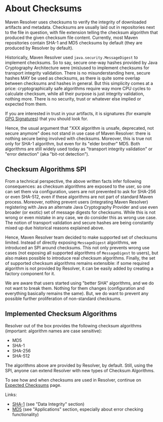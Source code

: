 # About Checksums
<!--
Licensed to the Apache Software Foundation (ASF) under one
or more contributor license agreements.  See the NOTICE file
distributed with this work for additional information
regarding copyright ownership.  The ASF licenses this file
to you under the Apache License, Version 2.0 (the
"License"); you may not use this file except in compliance
with the License.  You may obtain a copy of the License at

    http://www.apache.org/licenses/LICENSE-2.0

Unless required by applicable law or agreed to in writing,
software distributed under the License is distributed on an
"AS IS" BASIS, WITHOUT WARRANTIES OR CONDITIONS OF ANY
KIND, either express or implied.  See the License for the
specific language governing permissions and limitations
under the License.
-->

Maven Resolver uses checksums to verify the integrity of downloaded artifacts and
metadata. Checksums are usually laid out in repositories next to the file in question, with file
extension telling the checksum algorithm that produced the given checksum file content. Currently,
most Maven repositories contain SHA-1 and MD5 checksums by default (they are produced by Resolver by default).

Historically, Maven Resolver used `java.security.MessageDigest` to implement checksums. So to say, secure one-way
hashes provided by Java Cryptography Architecture were (mis)used to implement checksums for transport integrity
validation. There is no misunderstanding here, secure hashes MAY be used as checksums, as there is quite some
overlap between checksums and hashes in general. But this simplicity comes at a price: cryptographically safe
algorithms require way more CPU cycles to calculate checksum, while all their purpose is just
integrity validation, nothing more. There is no security, trust or whatever else implied or expected from
them.

If you are interested in trust in your artifacts, it is signatures (for example
[GPG Signatures](https://maven.apache.org/plugins/maven-gpg-plugin/)) that you should look for.

Hence, the usual argument that "XXX algorithm is unsafe, deprecated, not secure anymore" does not stand in use case
of Maven Resolver: there is nothing secure being involved with checksums. Moreover, this is true not only for SHA-1
algorithm, but even for its "elder brother" MD5. Both algorithms are still widely used today as "transport integrity
validation" or "error detection" (aka "bit-rot detection").

## Checksum Algorithms SPI

From a technical perspective, the above written facts infer following consequences: as checksum algorithms are exposed
to the user, so one can set them via configuration, users are not prevented to ask for SHA-256 or even SHA-512, even if
these algorithms are not part of standard Maven process. Moreover, nothing prevent users (integrating
Maven Resolver) registering with Java an alternate Java Cryptography Provider and use even broader (or exotic) set
of message digests for checksums. While this is not wrong or even mistake in any case, we do consider this as
wrong use case. The notion of transport validation and secure hashes are being constantly mixed up due historical
reasons explained above.

Hence, Maven Resolver team decided to make supported set of checksums limited. Instead of directly exposing
`MessageDigest` algorithms, we introduced an SPI around checksums. This not only prevents wrong use cases (not
exposing all supported algorithms of `MessageDigest` to users), but also makes possible to introduce real checksum
algorithms. Finally, the set of supported checksum algorithms remains extensible: if some required algorithm is
not provided by Resolver, it can be easily added by creating a factory component for it.

We are aware that users started using "better SHA" algorithms, and we do not want to break them. Nothing for them
changes (configuration and everything basically remains the same). But, we do want to prevent any possible further
proliferation of non-standard checksums.

## Implemented Checksum Algorithms

Resolver out of the box provides the following checksum algorithms (important: algorithm names are case sensitive):

* MD5
* SHA-1
* SHA-256
* SHA-512

The algorithms above are provided by Resolver, by default. Still, using the SPI, anyone can extend
Resolver with new types of Checksum Algorithms.

To see how and when checksums are used in Resolver, continue on [Expected Checksums](expected-checksums.html)
page.

Links:

* [SHA-1](https://en.wikipedia.org/wiki/SHA-1) (see "Data Integrity" section)
* [MD5](https://en.wikipedia.org/wiki/MD5) (see "Applications" section, especially about error checking functionality)

